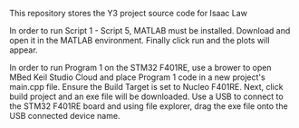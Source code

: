 This repository stores the Y3 project source code for Isaac Law

In order to run Script 1 - Script 5, MATLAB must be installed. Download and open it in the MATLAB environment. Finally click run and the plots will appear.

In order to run Program 1 on the STM32 F401RE, use a brower to open MBed Keil Studio Cloud and place Program 1 code in a new project's main.cpp file. Ensure the Build Target is set to Nucleo F401RE. 
Next, click build project and an exe file will be downloaded. Use a USB to connect to the STM32 F401RE board and using file explorer, drag the exe file onto the USB connected device name.

